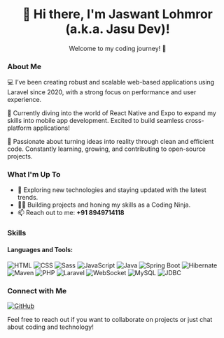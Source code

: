 <div align="center">
  <h1>👋 Hi there, I'm Jaswant Lohmror (a.k.a. Jasu Dev)!</h1>
  <p>Welcome to my coding journey! 🚀</p>
</div>


### About Me

💻 I’ve been creating robust and scalable web-based applications using Laravel since 2020, with a strong focus on performance and user experience.

📱 Currently diving into the world of React Native and Expo to expand my skills into mobile app development. Excited to build seamless cross-platform applications!

🌟 Passionate about turning ideas into reality through clean and efficient code. Constantly learning, growing, and contributing to open-source projects.

### What I'm Up To

- 👀 Exploring new technologies and staying updated with the latest trends.
- 🧑‍💻 Building projects and honing my skills as a Coding Ninja.
- 📫 Reach out to me: **+91 8949714118**


### Skills

#### Languages and Tools:

![HTML](https://img.shields.io/badge/-HTML-orange?style=for-the-badge&logo=html5)
![CSS](https://img.shields.io/badge/-CSS-blue?style=for-the-badge&logo=css3)
![Sass](https://img.shields.io/badge/-Sass-pink?style=for-the-badge&logo=sass)
![JavaScript](https://img.shields.io/badge/-JavaScript-yellow?style=for-the-badge&logo=javascript)
![Java](https://img.shields.io/badge/-Java-red?style=for-the-badge&logo=java)
![Spring Boot](https://img.shields.io/badge/-Spring%20Boot-lightgrey?style=for-the-badge&logo=spring)
![Hibernate](https://img.shields.io/badge/-Hibernate-green?style=for-the-badge&logo=hibernate)
![Maven](https://img.shields.io/badge/-Maven-yellowgreen?style=for-the-badge&logo=apache-maven)
![PHP](https://img.shields.io/badge/-PHP-purple?style=for-the-badge&logo=php)
![Laravel](https://img.shields.io/badge/-Laravel-red?style=for-the-badge&logo=laravel)
![WebSocket](https://img.shields.io/badge/-WebSocket-blueviolet?style=for-the-badge&logo=websocket)
![MySQL](https://img.shields.io/badge/-MySQL-blue?style=for-the-badge&logo=mysql)
![JDBC](https://img.shields.io/badge/-JDBC-orange?style=for-the-badge&logo=java)

### Connect with Me

[![GitHub](https://img.shields.io/badge/GitHub-rohit-green)](https://github.com/jasu-dev)

Feel free to reach out if you want to collaborate on projects or just chat about coding and technology!




